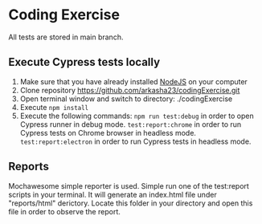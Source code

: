 # Coding Exercise

All tests are stored in main branch.

## Execute Cypress tests locally
1) Make sure that you have already installed [NodeJS](https://nodejs.org/uk/download/) on your computer
2) Clone repository https://github.com/arkasha23/codingExercise.git
3) Open terminal window and switch to directory: ./codingExercise
4) Execute `npm install`
5) Execute the following commands:
       `npm run test:debug` in order to open Cypress runner in debug mode.
       `test:report:chrome` in order to run Cypress tests on Chrome browser in headless mode.
       `test:report:electron` in order to run Cypress tests in headless mode.

## Reports

Mochawesome simple reporter is used. Simple run one of the test:report scripts in your terminal. It will generate an index.html file under "reports/html" derictory. Locate this folder in your directory and open this file in order to observe the report. 
